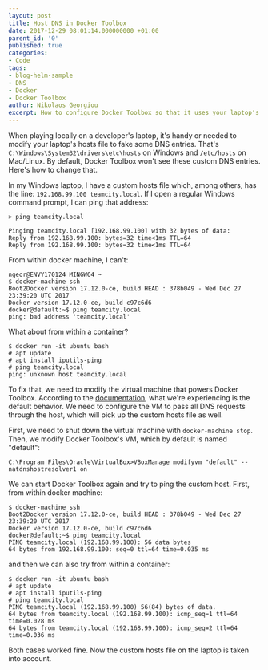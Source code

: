 ```yaml
---
layout: post
title: Host DNS in Docker Toolbox
date: 2017-12-29 08:01:14.000000000 +01:00
parent_id: '0'
published: true
categories:
- Code
tags:
- blog-helm-sample
- DNS
- Docker
- Docker Toolbox
author: Nikolaos Georgiou
excerpt: How to configure Docker Toolbox so that it uses your laptop's hosts file.
---
```


When playing locally on a developer's laptop, it's handy or needed to modify your laptop's hosts file to fake some DNS entries. That's <code>C:\Windows\System32\drivers\etc\hosts</code> on Windows and <code>/etc/hosts</code> on Mac/Linux. By default, Docker Toolbox won't see these custom DNS entries. Here's how to change that.

<!--more-->

In my Windows laptop, I have a custom hosts file which, among others, has the line: <code>192.168.99.100 teamcity.local</code>. If I open a regular Windows command prompt, I can ping that address:

```
> ping teamcity.local

Pinging teamcity.local [192.168.99.100] with 32 bytes of data:
Reply from 192.168.99.100: bytes=32 time<1ms TTL=64
Reply from 192.168.99.100: bytes=32 time<1ms TTL=64
```

From within docker machine, I can't:

```
ngeor@ENVY170124 MINGW64 ~
$ docker-machine ssh
Boot2Docker version 17.12.0-ce, build HEAD : 378b049 - Wed Dec 27 23:39:20 UTC 2017
Docker version 17.12.0-ce, build c97c6d6
docker@default:~$ ping teamcity.local
ping: bad address 'teamcity.local'
```

What about from within a container?

```
$ docker run -it ubuntu bash
# apt update
# apt install iputils-ping
# ping teamcity.local
ping: unknown host teamcity.local
```

To fix that, we need to modify the virtual machine that powers Docker Toolbox. According to the <a href="https://www.virtualbox.org/manual/ch09.html#nat-adv-dns" target="_blank">documentation</a>, what we're experiencing is the default behavior. We need to configure the VM to pass all DNS requests through the host, which will pick up the custom hosts file as well.

First, we need to shut down the virtual machine with <code>docker-machine stop</code>. Then, we modify Docker Toolbox's VM, which by default is named "default":

```
C:\Program Files\Oracle\VirtualBox>VBoxManage modifyvm "default" --natdnshostresolver1 on
```

We can start Docker Toolbox again and try to ping the custom host. First, from within docker machine:

```
$ docker-machine ssh
Boot2Docker version 17.12.0-ce, build HEAD : 378b049 - Wed Dec 27 23:39:20 UTC 2017
Docker version 17.12.0-ce, build c97c6d6
docker@default:~$ ping teamcity.local
PING teamcity.local (192.168.99.100): 56 data bytes
64 bytes from 192.168.99.100: seq=0 ttl=64 time=0.035 ms
```

and then we can also try from within a container:

```
$ docker run -it ubuntu bash
# apt update
# apt install iputils-ping
# ping teamcity.local
PING teamcity.local (192.168.99.100) 56(84) bytes of data.
64 bytes from teamcity.local (192.168.99.100): icmp_seq=1 ttl=64 time=0.028 ms
64 bytes from teamcity.local (192.168.99.100): icmp_seq=2 ttl=64 time=0.036 ms
```

Both cases worked fine. Now the custom hosts file on the laptop is taken into account.

